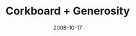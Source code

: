 ---
layout: media
category: media
title: "Corkboard + Generosity"
date: 2008-10-17
description: "See how a Consumed group used the Corkboard to connect with people in need."
video: "http://s3.amazonaws.com/crossroads-media/other-media/video/corkboard-vid.mp4"
video-poster: "http://s3.amazonaws.com/crossroads-media/images/corkboardvid-still.jpg"
---